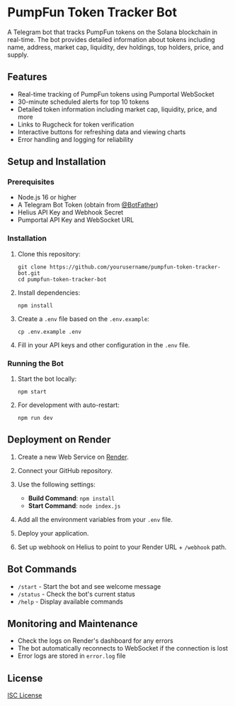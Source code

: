 # PumpFun Token Tracker Bot

A Telegram bot that tracks PumpFun tokens on the Solana blockchain in real-time. The bot provides detailed information about tokens including name, address, market cap, liquidity, dev holdings, top holders, price, and supply.

## Features

- Real-time tracking of PumpFun tokens using Pumportal WebSocket
- 30-minute scheduled alerts for top 10 tokens
- Detailed token information including market cap, liquidity, price, and more
- Links to Rugcheck for token verification
- Interactive buttons for refreshing data and viewing charts
- Error handling and logging for reliability

## Setup and Installation

### Prerequisites

- Node.js 16 or higher
- A Telegram Bot Token (obtain from [@BotFather](https://t.me/BotFather))
- Helius API Key and Webhook Secret
- Pumportal API Key and WebSocket URL

### Installation

1. Clone this repository:
   ```
   git clone https://github.com/yourusername/pumpfun-token-tracker-bot.git
   cd pumpfun-token-tracker-bot
   ```

2. Install dependencies:
   ```
   npm install
   ```

3. Create a `.env` file based on the `.env.example`:
   ```
   cp .env.example .env
   ```

4. Fill in your API keys and other configuration in the `.env` file.

### Running the Bot

1. Start the bot locally:
   ```
   npm start
   ```

2. For development with auto-restart:
   ```
   npm run dev
   ```

## Deployment on Render

1. Create a new Web Service on [Render](https://render.com).

2. Connect your GitHub repository.

3. Use the following settings:
   - **Build Command**: `npm install`
   - **Start Command**: `node index.js`

4. Add all the environment variables from your `.env` file.

5. Deploy your application.

6. Set up webhook on Helius to point to your Render URL + `/webhook` path.

## Bot Commands

- `/start` - Start the bot and see welcome message
- `/status` - Check the bot's current status
- `/help` - Display available commands

## Monitoring and Maintenance

- Check the logs on Render's dashboard for any errors
- The bot automatically reconnects to WebSocket if the connection is lost
- Error logs are stored in `error.log` file

## License

[ISC License](LICENSE)
